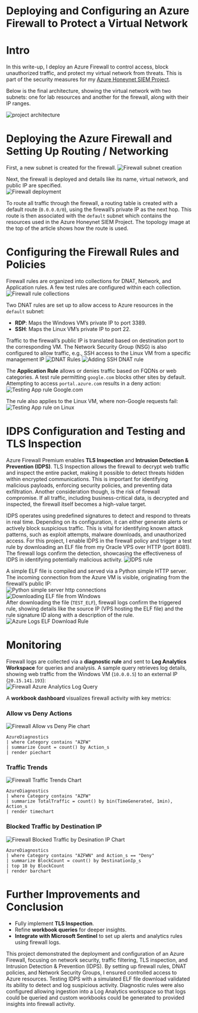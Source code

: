 # Deploying and Configuring an Azure Firewall to Protect a Virtual Network
# Intro
In this write-up, I deploy an Azure Firewall to control access, block unauthorized traffic, and protect my virtual network from threats. This is part of the security measures for my [Azure Honeynet SIEM Project]().

Below is the final architecture, showing the virtual network with two subnets: one for lab resources and another for the firewall, along with their IP ranges.

![project architecture](/images/FW%20Network%20Topology%20Routing.jpg)

# Deploying the Azure Firewall and Setting Up Routing / Networking
First, a new subnet is created for the firewall.
![Firewall subnet creation](/images/FW-Subnet-Creation.png)

Next, the firewall is deployed and details like its name, virtual network, and public IP are specified.  
![Firewall deployment](/images/FW-Deploy.png)

To route all traffic through the firewall, a routing table is created with a default route (`0.0.0.0/0`), using the firewall’s private IP as the next hop. This route is then associated with the `default` subnet which contains the resources used in the Azure Honeynet SIEM Project. The topology image at the top of the article shows how the route is used. 
# Configuring the Firewall Rules and Policies
Firewall rules are organized into collections for DNAT, Network, and Application rules. A few test rules are configured within each collection.
![Firewall rule collections](/images/Firewall-Rules-Collections.png)

Two DNAT rules are set up to allow access to Azure resources in the `default` subnet:

- **RDP**: Maps the Windows VM’s private IP to port 3389.
- **SSH**: Maps the Linux VM’s private IP to port 22.

Traffic to the firewall’s public IP is translated based on destination port to the corresponding VM.  The Network Security Group (NSG) is also configured to allow traffic, e.g., SSH access to the Linux VM from a specific management IP
![DNAT Rules](/images/DNAT-Rules.png)
![Adding SSH DNAT rule](/images/Add-SSH-rule.png)

The **Application Rule** allows or denies traffic based on FQDNs or web categories. A test rule permitting `google.com` blocks other sites by default. Attempting to access `portal.azure.com` results in a deny action:  
![Testing App rule Google.com](/images/FW-App-Rule-Test.png)

The rule also applies to the Linux VM, where non-Google requests fail:  
![Testing App rule on Linux](/images/Linux-FW-Test.png)
# IDPS Configuration and Testing and TLS Inspection
Azure Firewall Premium enables **TLS Inspection** and **Intrusion Detection & Prevention (IDPS)**. TLS Inspection allows the firewall to decrypt web traffic and inspect the entire packet, making it possible to detect threats hidden within encrypted communications. This is important for identifying malicious payloads, enforcing security policies, and preventing data exfiltration. Another consideration though, is the risk of firewall compromise. If all traffic, including business-critical data, is decrypted and inspected, the firewall itself becomes a high-value target.

IDPS operates using predefined signatures to detect and respond to threats in real time. Depending on its configuration, it can either generate alerts or actively block suspicious traffic. This is vital for identifying known attack patterns, such as exploit attempts, malware downloads, and unauthorized access. For this project, I enable IDPS in the firewall policy and trigger a test rule by downloading an ELF file from my Oracle VPS over HTTP (port 8081). The firewall logs confirm the detection, showcasing the effectiveness of IDPS in identifying potentially malicious activity.
![IDPS rule](/images/IDPS-Rule.png)

A simple ELF file is compiled and served via a Python simple HTTP server. The incoming connection from the Azure VM is visible, originating from the firewall’s public IP:  
![Python simple server http connections](/images/ELF%20Download%20Python%20Server.png)
![Downloading ELF file from Windows](/images/WindowsVM-Download-ELF.png)  
After downloading the file (`TEST_ELF`), firewall logs confirm the triggered rule, showing details like the source IP (VPS hosting the ELF file) and the rule signature ID along with a description of the rule.  
![Azure Logs ELF Download Rule](/images/ELF%20Download%20Logs.png)
# Monitoring
Firewall logs are collected via a **diagnostic rule** and sent to **Log Analytics Workspace** for queries and analysis. A sample query retrieves log details, showing web traffic from the Windows VM (`10.0.0.5`) to an external IP (`20.15.141.193`):  
![Firewall Azure Analytics Log Query](/images/FW-KQL.png)

A **workbook dashboard** visualizes firewall activity with key metrics:
### Allow vs Deny Actions

![Firewall Allow vs Deny Pie chart](/images/Azure%20Firewall%20Allows%20vs%20Denies.png)

```
AzureDiagnostics 
| where Category contains "AZFW" 
| summarize Count = count() by Action_s 
| render piechart
```
### Traffic Trends

![Firewall Traffic Trends Chart](/images/Traffic%20Trends.png)
```
AzureDiagnostics 
| where Category contains "AZFW" 
| summarize TotalTraffic = count() by bin(TimeGenerated, 1min), Action_s 
| render timechart
```
### Blocked Traffic by Destination IP

![Firewall Blocked Traffic by Desination IP Chart](/images/Blocked%20Traffic%20by%20Desination%20IP.png)
```
AzureDiagnostics 
| where Category contains "AZFWN" and Action_s == "Deny" 
| summarize BlockCount = count() by DestinationIp_s 
| top 10 by BlockCount 
| render barchart
```
# Further Improvements and Conclusion
- Fully implement **TLS Inspection**.
- Refine **workbook queries** for deeper insights.
- **Integrate with Microsoft Sentinel** to set up alerts and analytics rules using firewall logs.

This project demonstrated the deployment and configuration of an Azure Firewall, focusing on network security, traffic filtering, TLS inspection, and Intrusion Detection & Prevention (IDPS). By setting up firewall rules, DNAT policies, and Network Security Groups, I ensured controlled access to Azure resources. Testing IDPS with a simulated ELF file download validated its ability to detect and log suspicious activity. Diagnostic rules were also configured allowing ingestion into a Log Analytics workspace so that logs could be queried and custom workbooks could be generated to provided insights into firewall activity.

